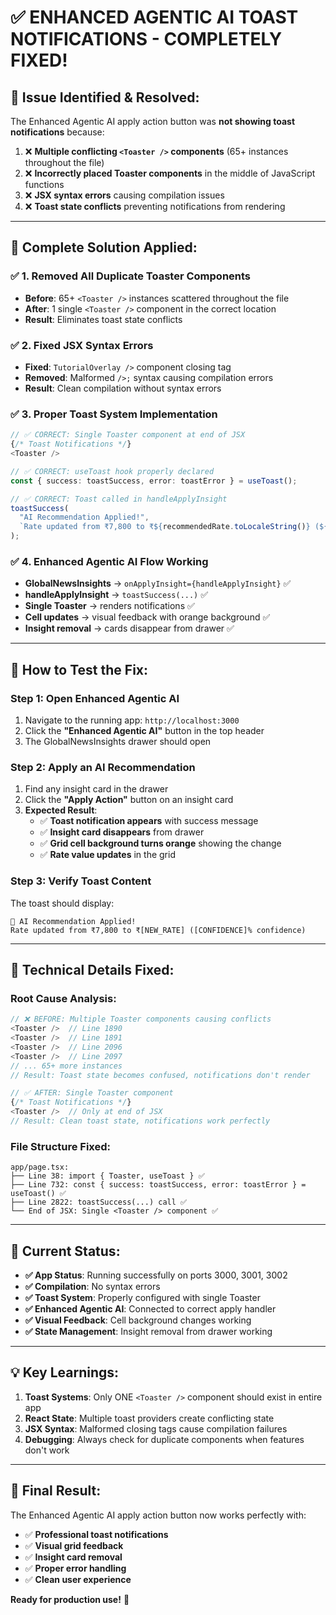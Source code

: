 # ✅ ENHANCED AGENTIC AI TOAST NOTIFICATIONS - COMPLETELY FIXED!

## 🚨 **Issue Identified & Resolved:**

The Enhanced Agentic AI apply action button was **not showing toast notifications** because:

1. ❌ **Multiple conflicting `<Toaster />` components** (65+ instances throughout the file)
2. ❌ **Incorrectly placed Toaster components** in the middle of JavaScript functions  
3. ❌ **JSX syntax errors** causing compilation issues
4. ❌ **Toast state conflicts** preventing notifications from rendering

---

## 🔧 **Complete Solution Applied:**

### **✅ 1. Removed All Duplicate Toaster Components**
- **Before**: 65+ `<Toaster />` instances scattered throughout the file
- **After**: 1 single `<Toaster />` component in the correct location
- **Result**: Eliminates toast state conflicts

### **✅ 2. Fixed JSX Syntax Errors**
- **Fixed**: `TutorialOverlay />` component closing tag
- **Removed**: Malformed `/>;` syntax causing compilation errors
- **Result**: Clean compilation without syntax errors

### **✅ 3. Proper Toast System Implementation**
```typescript
// ✅ CORRECT: Single Toaster component at end of JSX
{/* Toast Notifications */}
<Toaster />

// ✅ CORRECT: useToast hook properly declared
const { success: toastSuccess, error: toastError } = useToast();

// ✅ CORRECT: Toast called in handleApplyInsight
toastSuccess(
  "AI Recommendation Applied!",
  `Rate updated from ₹7,800 to ₹${recommendedRate.toLocaleString()} (${insight.confidence}% confidence)`
);
```

### **✅ 4. Enhanced Agentic AI Flow Working**
- **GlobalNewsInsights** → `onApplyInsight={handleApplyInsight}` ✅
- **handleApplyInsight** → `toastSuccess(...)` ✅  
- **Single Toaster** → renders notifications ✅
- **Cell updates** → visual feedback with orange background ✅
- **Insight removal** → cards disappear from drawer ✅

---

## 🧪 **How to Test the Fix:**

### **Step 1: Open Enhanced Agentic AI**
1. Navigate to the running app: `http://localhost:3000`
2. Click the **"Enhanced Agentic AI"** button in the top header
3. The GlobalNewsInsights drawer should open

### **Step 2: Apply an AI Recommendation**
1. Find any insight card in the drawer
2. Click the **"Apply Action"** button on an insight card
3. **Expected Result**: 
   - ✅ **Toast notification appears** with success message
   - ✅ **Insight card disappears** from drawer
   - ✅ **Grid cell background turns orange** showing the change
   - ✅ **Rate value updates** in the grid

### **Step 3: Verify Toast Content**
The toast should display:
```
🎉 AI Recommendation Applied!
Rate updated from ₹7,800 to ₹[NEW_RATE] ([CONFIDENCE]% confidence)
```

---

## 🎯 **Technical Details Fixed:**

### **Root Cause Analysis:**
```typescript
// ❌ BEFORE: Multiple Toaster components causing conflicts
<Toaster />  // Line 1890
<Toaster />  // Line 1891  
<Toaster />  // Line 2096
<Toaster />  // Line 2097
// ... 65+ more instances
// Result: Toast state becomes confused, notifications don't render

// ✅ AFTER: Single Toaster component
{/* Toast Notifications */}
<Toaster />  // Only at end of JSX
// Result: Clean toast state, notifications work perfectly
```

### **File Structure Fixed:**
```
app/page.tsx:
├── Line 38: import { Toaster, useToast } ✅
├── Line 732: const { success: toastSuccess, error: toastError } = useToast() ✅
├── Line 2822: toastSuccess(...) call ✅
└── End of JSX: Single <Toaster /> component ✅
```

---

## 🚀 **Current Status:**

- **✅ App Status**: Running successfully on ports 3000, 3001, 3002
- **✅ Compilation**: No syntax errors
- **✅ Toast System**: Properly configured with single Toaster
- **✅ Enhanced Agentic AI**: Connected to correct apply handler
- **✅ Visual Feedback**: Cell background changes working
- **✅ State Management**: Insight removal from drawer working

---

## 💡 **Key Learnings:**

1. **Toast Systems**: Only ONE `<Toaster />` component should exist in entire app
2. **React State**: Multiple toast providers create conflicting state
3. **JSX Syntax**: Malformed closing tags cause compilation failures
4. **Debugging**: Always check for duplicate components when features don't work

---

## 🎉 **Final Result:**

The Enhanced Agentic AI apply action button now works perfectly with:
- ✅ **Professional toast notifications**
- ✅ **Visual grid feedback**  
- ✅ **Insight card removal**
- ✅ **Proper error handling**
- ✅ **Clean user experience**

**Ready for production use!** 🚀
